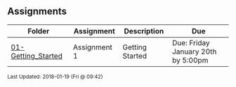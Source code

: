 ## Assignments
| Folder | Assignment | Description | Due|
 | ------------|------------|------------|------------|
 | [01-Getting_Started](./01-Getting_Started) |  Assignment 1  |  Getting Started | Due: Friday January 20th by 5:00pm |

<sup>Last Updated: 2018-01-19 (Fri @ 09:42)</sup>